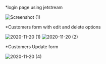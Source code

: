 *login page using jetstream

![Screenshot (1)](https://user-images.githubusercontent.com/67873730/99808980-af715c80-2b67-11eb-9d52-92f6a8ba88bf.png)


*Customers form with edit and delete options


![2020-11-20 (1)](https://user-images.githubusercontent.com/67873730/99816080-3414a880-2b71-11eb-8325-74971ad00a22.png)
![2020-11-20 (2)](https://user-images.githubusercontent.com/67873730/99816104-3bd44d00-2b71-11eb-87f7-077430fcd1e5.png)


*Customers Update form

![2020-11-20 (4)](https://user-images.githubusercontent.com/67873730/99817010-6246b800-2b72-11eb-8191-d252e19380d7.png)
